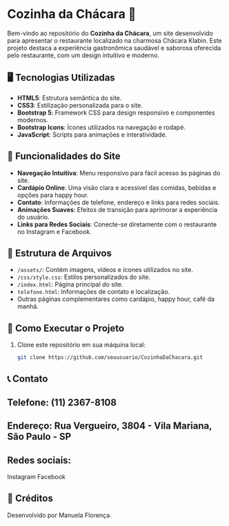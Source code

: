 # Cozinha da Chácara 🌿

Bem-vindo ao repositório do **Cozinha da Chácara**, um site desenvolvido para apresentar o restaurante localizado na charmosa Chácara Klabin. Este projeto destaca a experiência gastronômica saudável e saborosa oferecida pelo restaurante, com um design intuitivo e moderno.

## 🖥️ Tecnologias Utilizadas

- **HTML5**: Estrutura semântica do site.
- **CSS3**: Estilização personalizada para o site.
- **Bootstrap 5**: Framework CSS para design responsivo e componentes modernos.
- **Bootstrap Icons**: Ícones utilizados na navegação e rodapé.
- **JavaScript**: Scripts para animações e interatividade.

## 📑 Funcionalidades do Site

- **Navegação Intuitiva**: Menu responsivo para fácil acesso às páginas do site.
- **Cardápio Online**: Uma visão clara e acessível das comidas, bebidas e opções para happy hour.
- **Contato**: Informações de telefone, endereço e links para redes sociais.
- **Animações Suaves**: Efeitos de transição para aprimorar a experiência do usuário.
- **Links para Redes Sociais**: Conecte-se diretamente com o restaurante no Instagram e Facebook.

## 📂 Estrutura de Arquivos

- `/assets/`: Contém imagens, vídeos e ícones utilizados no site.
- `/css/style.css`: Estilos personalizados do site.
- `/index.html`: Página principal do site.
- `telefone.html`: Informações de contato e localização.
- Outras páginas complementares como cardápio, happy hour, café da manhã.

## 🚀 Como Executar o Projeto

1. Clone este repositório em sua máquina local:
   ```bash
   git clone https://github.com/seuusuario/CozinhaDaChacara.git

## 📞 Contato
## Telefone: (11) 2367-8108
## Endereço: Rua Vergueiro, 3804 - Vila Mariana, São Paulo - SP
## Redes sociais:
Instagram
Facebook
## 📝 Créditos
Desenvolvido por Manuela Florença.
